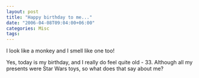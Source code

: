 ```yaml
---
layout: post
title: "Happy birthday to me..."
date: "2006-04-08T09:04:00+06:00"
categories: Misc 
tags: 
---
```


I look like a monkey and I smell like one too!

Yes, today is my birthday, and I really do feel quite old - 33. Although all my presents were Star Wars toys, so what does that say about me?